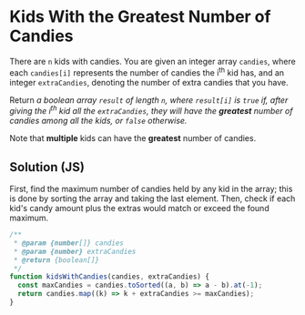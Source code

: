 # Kids With the Greatest Number of Candies

There are `n` kids with candies. You are given an integer array `candies`, where each `candies[i]` represents the number of candies the i<sup>th</sup> kid has, and an integer `extraCandies`, denoting the number of extra candies that you have.

Return _a boolean array `result` of length `n`, where `result[i]` is `true` if, after giving the i<sup>th</sup> kid all the `extraCandies`, they will have the **greatest** number of candies among all the kids, or `false` otherwise._

Note that **multiple** kids can have the **greatest** number of candies.

## Solution (JS)
First, find the maximum number of candies held by any kid in the array; this is done by sorting the array and taking the last element. Then, check if each kid's candy amount plus the extras would match or exceed the found maximum.
```js
/**
 * @param {number[]} candies
 * @param {number} extraCandies
 * @return {boolean[]}
 */
function kidsWithCandies(candies, extraCandies) {
  const maxCandies = candies.toSorted((a, b) => a - b).at(-1);
  return candies.map((k) => k + extraCandies >= maxCandies);
}
```
